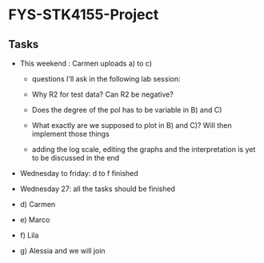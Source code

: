 # FYS-STK4155-Project

## Tasks
- This weekend : Carmen uploads a) to c)
  - questions I'll ask in the following lab session:
  - Why R2 for test data? Can R2 be negative?
  - Does the degree of the pol has to be variable in B) and C)
  - What exactly are we supposed to plot in B) and C)?
  Will then implement those things
 
  - adding the log scale, editing the graphs and the interpretation is yet to be discussed in the end
    
- Wednesday to friday: d to f finished
- Wednesday 27: all the tasks should be finished

- d) Carmen
- e) Marco
- f) Lila
- g) Alessia and we will join
